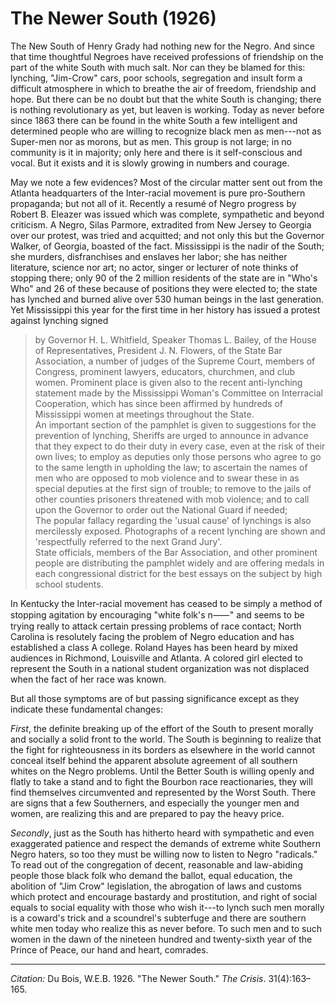 <!--
title:   The Newer South
author:  Du Bois, W.E.B.
journal: The Crisis
year:    1926
volume:  31
issue:   4
pages:   163-165
-->
# The Newer South (1926)

The New South of Henry Grady had nothing new for the Negro. And since that time thoughtful Negroes have received professions of friendship on the part of the white South with much salt. Nor can they be blamed for this: lynching, "Jim-Crow" cars, poor schools, segregation and insult form a difficult atmosphere in which to breathe the air of freedom, friendship and hope. But there can be no doubt but that the white South is changing; there is nothing revolutionary as yet, but leaven is working. Today as never before since 1863 there can be found in the white South a few intelligent and determined people who are willing to recognize black men as men---not as Super-men nor as morons, but as men. This group is not large; in no community is it in majority; only here and there is it self-conscious and vocal. But it exists and it is slowly growing in numbers and courage.

May we note a few evidences? Most of the circular matter sent out from the Atlanta headquarters of the Inter-racial movement is pure pro-Southern propaganda; but not all of it. Recently a resumé of Negro progress by Robert B. Eleazer was issued which was complete, sympathetic and beyond criticism. A Negro, Silas Parmore, extradited from New Jersey to Georgia over our protest, was tried and acquitted; and not only this but the Governor Walker, of Georgia, boasted of the fact. Mississippi is the nadir of the South; she murders, disfranchises and enslaves her labor; she has neither literature, science nor art; no actor, singer or lecturer of note thinks of stopping there; only 90 of the 2 million residents of the state are in "Who's Who" and 26 of these because of positions they were elected to; the state has lynched and burned alive over 530 human beings in the last generation. Yet Mississippi this year for the first time in her history has issued a protest against lynching signed
> by Governor H. L. Whitfield, Speaker Thomas L. Bailey, of the House of Representatives, President J. N. Flowers, of the State Bar Association, a number of judges of the Supreme Court, members of Congress, prominent lawyers, educators, churchmen, and club women. Prominent place is given also to the recent anti-lynching statement made by the Mississippi Woman's Committee on Interracial Cooperation, which has since been affirmed by hundreds of Mississippi women at meetings throughout the State.
> &nbsp;  
> An important section of the pamphlet is given to suggestions for the prevention of lynching, Sheriffs are urged to announce in advance that they expect to do their duty in every case, even at the risk of their own lives; to employ as deputies only those persons who agree to go to the same length in upholding the law; to ascertain the names of men who are opposed to mob violence and to swear these in as special deputies at the first sign of trouble; to remove to the jails of other counties prisoners threatened with mob violence; and to call upon the Governor to order out the National Guard if needed;
> &nbsp;  
> The popular fallacy regarding the 'usual cause' of lynchings is also mercilessly exposed. Photographs of a recent lynching are shown and 'respectfully referred to the next Grand Jury'.
> &nbsp;  
> State officials, members of the Bar Association, and other prominent people are distributing the pamphlet widely and are offering medals in each congressional district for the best essays on the subject by high school students.

In Kentucky the Inter-racial movement has ceased to be simply a method of stopping agitation by encouraging "white folk's n&#11834;" and seems to be trying really to attack certain pressing problems of race contact; North Carolina is resolutely facing the problem of Negro education and has established a class A college. Roland Hayes has been heard by mixed audiences in Richmond, Louisville and Atlanta. A colored girl elected to represent the South in a national student organization was not displaced when the fact of her race was known.

But all those symptoms are of but passing significance except as they indicate these fundamental changes:

*First*, the definite breaking up of the effort of the South to present morally and socially a solid front to the world. The South is beginning to realize that the fight for righteousness in its borders as elsewhere in the world cannot conceal itself behind the apparent absolute agreement of all southern whites on the Negro problems. Until the Better South is willing openly and flatly to take a stand and to fight the Bourbon race reactionaries, they will find themselves circumvented and represented by the Worst South. There are signs that a few Southerners, and especially the younger men and women, are realizing this and are prepared to pay the heavy price.

*Secondly*, just as the South has hitherto heard with sympathetic and even exaggerated patience and respect the demands of extreme white Southern Negro haters, so too they must be willing now to listen to Negro "radicals." To read out of the congregation of decent, reasonable and law-abiding people those black folk who demand the ballot, equal education, the abolition of "Jim Crow" legislation, the abrogation of laws and customs which protect and encourage bastardy and prostitution, and right of social equals to social equality with those who wish it---to lynch such men morally is a coward's trick and a scoundrel's subterfuge and there are southern white men today who realize this as never before. To such men and to such women in the dawn of the nineteen hundred and twenty-sixth year of the Prince of Peace, our hand and heart, comrades.

________________
*Citation:* Du Bois, W.E.B. 1926. "The Newer South." *The Crisis*. 31(4):163&ndash;165.